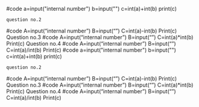 #code
a=input("internal number")
b=input("")
c=int(a)+int(b)
print(c)




	question no.2
#code
A=input(“internal number”)
B=input(“”)
C=int(a)-int(b)
Print(c)
Question no.3
#code
A=input(“internal number”)
B=input(“”)
C=int(a)*int(b)
Print(c)
Question no.4
#code
A=input(“internal number”)
B=input(“”)
C=int(a)/int(b)
Print(c)
#code
a=input("internal number")
b=input("")
c=int(a)+int(b)
print(c)




	question no.2
#code
A=input(“internal number”)
B=input(“”)
C=int(a)-int(b)
Print(c)
Question no.3
#code
A=input(“internal number”)
B=input(“”)
C=int(a)*int(b)
Print(c)
Question no.4
#code
A=input(“internal number”)
B=input(“”)
C=int(a)/int(b)
Print(c)

